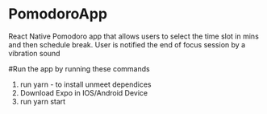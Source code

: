 # PomodoroApp
React Native Pomodoro app that allows users to select the time slot in mins and then schedule break. User is notified the end of focus session by a vibration sound

#Run the app by running these commands
1. run yarn - to install unmeet dependices
2. Download Expo in IOS/Android Device
3. run yarn start  
